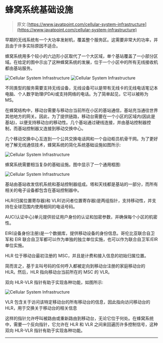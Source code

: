 # 蜂窝系统基础设施

> 原文:[https://www.javatpoint.com/cellular-system-infrastructure](https://www.javatpoint.com/cellular-system-infrastructure)

早期的无线系统有一个大功率发射机，覆盖整个服务区。这需要非常大的功率，并且由于许多实际原因不适合。

蜂窝系统用多个较小的六边形小区取代了一个大区域，单个基站覆盖了一小部分区域。在给定的图中示出了这种蜂窝系统的发展，位于一个小区中的所有无线接收机都由基站服务。

![Cellular System Infrastructure](../Images/4385133a5dfae7adde7d4ee15b37b69f.png)
![Cellular System Infrastructure](../Images/7283407406edbaedc4182648d2b9ff73.png)

不同类型的服务需要支持无线设备，无线设备可以是带有无线卡的无线电话笔记本电脑、个人数字助理(PDA)或支持网络的电话。为了简单起见，它可以被称为 MS。

在蜂窝结构中，移动台需要与移动台当前所在小区的基站通信，基站充当通往世界其他地方的网关。因此，为了提供链路，移动台需要在一个小区的区域内(因此是基站)，以便支持移动台的移动性。几个基站通过硬线连接，并由基站控制器控制，而基站控制器又连接到移动交换中心。

几个移动交换中心互连到一个公共交换电话网和一个自动柜员机骨干网。为了更好地了解无线通信技术，蜂窝系统的简化系统基础设施如图所示:

![Cellular System Infrastructure](../Images/c93b45ae73b1d7cd56e07166b1ffebcf.png)

蜂窝系统需要相当复杂的基础设施。图中显示了一个通用框图:

![Cellular System Infrastructure](../Images/6a06461a7106f7e1110e2104e9ebe9c8.png)

基站由基站收发信机系统和基站控制器组成。塔和天线都是基站的一部分，而所有相关的电子设备都包含在基站控制器中。

HLR(归属位置寄存器)和 VLR(访问者位置寄存器)是两组指针，支持移动性，并支持在全球范围内使用相同的电话号码。

AUC(认证中心)单元提供验证用户身份的认证和加密参数，并确保每个小区的机密性。

EIR(设备身份注册)是一个数据库，提供移动设备的身份信息。哥伦比亚联合自卫军和 EIR 联合自卫军都可以作为单独的独立单位实施，也可以作为联合自卫军/EIR 单位实施。

HLR 位于移动台最初注册的 MSC，并且是计费和接入信息的初始归属位置。

简而言之，基于主叫号码的任何呼入都被定向到移动台注册的家庭移动台的 HLR。然后，HLR 指向移动台当前所在的 MSC 的 VLR。

双向 HLR-VLR 指针有助于实现各种功能，如图所示:

![Cellular System Infrastructure](../Images/948b85340b876e6d38267bd5b9b5a12d.png)

VLR 包含关于访问该特定移动台的所有移动台的信息，因此指向访问移动台的 HLR，用于交换关于移动台的相关信息

这样的指针允许呼叫被路由或重新路由到移动台，无论它位于何处。在蜂窝系统中，需要一个反向指针，它允许在 HLR 和 VLR 之间来回遍历许多控制信号，这种双向 HLR-VLR 指针有助于实现各种功能。

* * *